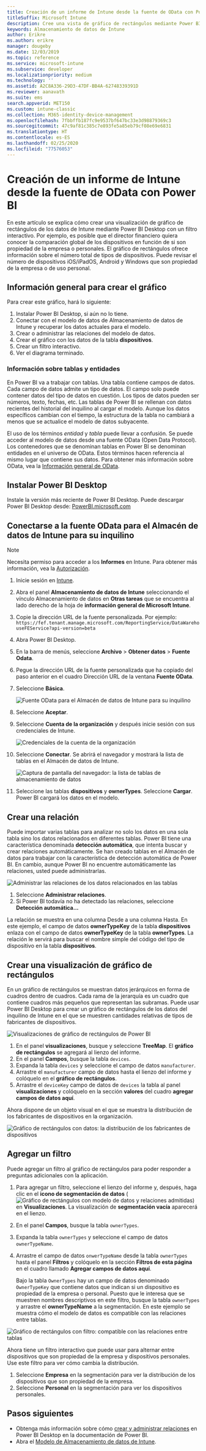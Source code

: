 ```yaml
---
title: Creación de un informe de Intune desde la fuente de OData con Power BI
titleSuffix: Microsoft Intune
description: Cree una vista de gráfico de rectángulos mediante Power BI Desktop con un filtro interactivo de la API de Almacenamiento de datos de Intune.
keywords: Almacenamiento de datos de Intune
author: Erikre
ms.author: erikre
manager: dougeby
ms.date: 12/03/2019
ms.topic: reference
ms.service: microsoft-intune
ms.subservice: developer
ms.localizationpriority: medium
ms.technology: ''
ms.assetid: A2C8A336-29D3-47DF-BB4A-62748339391D
ms.reviewer: aanavath
ms.suite: ems
search.appverid: MET150
ms.custom: intune-classic
ms.collection: M365-identity-device-management
ms.openlocfilehash: 7fbbffb187fc9e9537bf647bc33e3d98879369c3
ms.sourcegitcommit: 47c9af81c385c7e893fe5a85eb79cf08e69e6831
ms.translationtype: HT
ms.contentlocale: es-ES
ms.lasthandoff: 02/25/2020
ms.locfileid: "77576053"
---
```

# <a name="create-an-intune-report-from-the-odata-feed-with-power-bi"></a>Creación de un informe de Intune desde la fuente de OData con Power BI

En este artículo se explica cómo crear una visualización de gráfico de rectángulos de los datos de Intune mediante Power BI Desktop con un filtro interactivo. Por ejemplo, es posible que el director financiero quiera conocer la comparación global de los dispositivos en función de si son propiedad de la empresa o personales. El gráfico de rectángulos ofrece información sobre el número total de tipos de dispositivos. Puede revisar el número de dispositivos iOS/iPadOS, Android y Windows que son propiedad de la empresa o de uso personal.

## <a name="overview-of-creating-the-chart"></a>Información general para crear el gráfico

Para crear este gráfico, hará lo siguiente:
1. Instalar Power BI Desktop, si aún no lo tiene.
2. Conectar con el modelo de datos de Almacenamiento de datos de Intune y recuperar los datos actuales para el modelo.
3. Crear o administrar las relaciones del modelo de datos.
4. Crear el gráfico con los datos de la tabla **dispositivos**.
5. Crear un filtro interactivo.
6. Ver el diagrama terminado.

### <a name="a-note-about-tables-and-entities"></a>Información sobre tablas y entidades

En Power BI va a trabajar con tablas. Una tabla contiene campos de datos. Cada campo de datos admite un tipo de datos. El campo solo puede contener datos del tipo de datos en cuestión. Los tipos de datos pueden ser números, texto, fechas, etc. Las tablas de Power BI se rellenan con datos recientes del historial del inquilino al cargar el modelo. Aunque los datos específicos cambian con el tiempo, la estructura de la tabla no cambiará a menos que se actualice el modelo de datos subyacente.

El uso de los términos *entidad* y *tabla* puede llevar a confusión. Se puede acceder al modelo de datos desde una fuente OData (Open Data Protocol). Los contenedores que se denominan tablas en Power BI se denominan entidades en el universo de OData. Estos términos hacen referencia al mismo lugar que contiene sus datos. Para obtener más información sobre OData, vea la [Información general de OData](/odata/overview).

## <a name="install-power-bi-desktop"></a>Instalar Power BI Desktop

Instale la versión más reciente de Power BI Desktop. Puede descargar Power BI Desktop desde: [PowerBI.microsoft.com](https://powerbi.microsoft.com/desktop)

## <a name="connect-to-the-odata-feed-for-the-intune-data-warehouse-for-your-tenant"></a>Conectarse a la fuente OData para el Almacén de datos de Intune para su inquilino

> [!Note]  
> Necesita permiso para acceder a los **Informes** en Intune. Para obtener más información, vea la [Autorización](../reports-api-url.md).

1. Inicie sesión en [Intune](https://go.microsoft.com/fwlink/?linkid=2090973).
2. Abra el panel **Almacenamiento de datos de Intune** seleccionando el vínculo Almacenamiento de datos en **Otras tareas** que se encuentra al lado derecho de la hoja de **información general de Microsoft Intune**.
3. Copie la dirección URL de la fuente personalizada. Por ejemplo: `https://fef.tenant.manage.microsoft.com/ReportingService/DataWarehouseFEService?api-version=beta`
4. Abra Power BI Desktop.
5. En la barra de menús, seleccione **Archivo** > **Obtener datos** > **Fuente Odata**.
6. Pegue la dirección URL de la fuente personalizada que ha copiado del paso anterior en el cuadro Dirección URL de la ventana **Fuente OData**.
7. Seleccione **Básica**.

    ![Fuente OData para el Almacén de datos de Intune para su inquilino](./media/reports-proc-create-with-odata/reports-create-01-odatafeed.png)

8. Seleccione **Aceptar**.
9. Seleccione **Cuenta de la organización** y después inicie sesión con sus credenciales de Intune.

    ![Credenciales de la cuenta de la organización](./media/reports-proc-create-with-odata/reports-create-02-org-account.png)

10. Seleccione **Conectar**. Se abrirá el navegador y mostrará la lista de tablas en el Almacén de datos de Intune.

    ![Captura de pantalla del navegador: la lista de tablas de almacenamiento de datos](./media/reports-proc-create-with-odata/reports-create-02-loadentities.png)

11. Seleccione las tablas **dispositivos** y **ownerTypes**.  Seleccione **Cargar**. Power BI cargará los datos en el modelo.

## <a name="create-a-relationship"></a>Crear una relación

Puede importar varias tablas para analizar no solo los datos en una sola tabla sino los datos relacionados en diferentes tablas. Power BI tiene una característica denominada **detección automática**, que intenta buscar y crear relaciones automáticamente. Se han creado tablas en el Almacén de datos para trabajar con la característica de detección automática de Power BI. En cambio, aunque Power BI no encuentre automáticamente las relaciones, usted puede administrarlas.

![Administrar las relaciones de los datos relacionados en las tablas](./media/reports-proc-create-with-odata/reports-create-03-managerelationships.png)

1. Seleccione **Administrar relaciones**.
2. Si Power BI todavía no ha detectado las relaciones, seleccione **Detección automática...**

La relación se muestra en una columna Desde a una columna Hasta. En este ejemplo, el campo de datos **ownerTypeKey** de la tabla **dispositivos** enlaza con el campo de datos **ownerTypeKey** de la tabla **ownerTypes**. La relación le servirá para buscar el nombre simple del código del tipo de dispositivo en la tabla **dispositivos**.

## <a name="create-a-treemap-visualization"></a>Crear una visualización de gráfico de rectángulos

En un gráfico de rectángulos se muestran datos jerárquicos en forma de cuadros dentro de cuadros. Cada rama de la jerarquía es un cuadro que contiene cuadros más pequeños que representan las subramas. Puede usar Power BI Desktop para crear un gráfico de rectángulos de los datos del inquilino de Intune en el que se muestren cantidades relativas de tipos de fabricantes de dispositivos.

![Visualizaciones de gráfico de rectángulos de Power BI](./media/reports-proc-create-with-odata/reports-create-03-treemap.png)

1. En el panel **visualizaciones**, busque y seleccione **TreeMap**. El **gráfico de rectángulos** se agregará al lienzo del informe.
2. En el panel **Campos**, busque la tabla `devices`.
3. Expanda la tabla `devices` y seleccione el campo de datos `manufacturer`.
4. Arrastre el `manufacturer` campo de datos hasta el lienzo del informe y colóquelo en el **gráfico de rectángulos**.
5. Arrastre el `deviceKey` campo de datos de `devices` la tabla al panel **visualizaciones** y colóquelo en la sección **valores** del cuadro **agregar campos de datos aquí**.  

Ahora dispone de un objeto visual en el que se muestra la distribución de los fabricantes de dispositivos en la organización.

![Gráfico de rectángulos con datos: la distribución de los fabricantes de dispositivos](./media/reports-proc-create-with-odata/reports-create-06-treemapwdata.png)

## <a name="add-a-filter"></a>Agregar un filtro

Puede agregar un filtro al gráfico de rectángulos para poder responder a preguntas adicionales con la aplicación.

1. Para agregar un filtro, seleccione el lienzo del informe y, después, haga clic en el **icono de segmentación de datos** (![Gráfico de rectángulos con modelo de datos y relaciones admitidas](./media/reports-proc-create-with-odata/reports-create-slicer.png)) en **Visualizaciones**. La visualización de **segmentación vacía** aparecerá en el lienzo.
2. En el panel **Campos**, busque la tabla `ownerTypes`.
3. Expanda la tabla `ownerTypes` y seleccione el campo de datos `ownerTypeName`.
4. Arrastre el campo de datos `onwerTypeName` desde la tabla `ownerTypes` hasta el panel **Filtros** y colóquelo en la sección **Filtros de esta página** en el cuadro llamado **Agregar campos de datos aquí**.  

   Bajo la tabla `OwnerTypes` hay un campo de datos denominado `OwnerTypeKey` que contiene datos que indican si un dispositivo es propiedad de la empresa o personal. Puesto que le interesa que se muestren nombres descriptivos en este filtro, busque la tabla `ownerTypes` y arrastre el **ownerTypeName** a la segmentación. En este ejemplo se muestra cómo el modelo de datos es compatible con las relaciones entre tablas.

![Gráfico de rectángulos con filtro: compatible con las relaciones entre tablas](./media/reports-proc-create-with-odata/reports-create-08_ownertype.png)

Ahora tiene un filtro interactivo que puede usar para alternar entre dispositivos que son propiedad de la empresa y dispositivos personales. Use este filtro para ver cómo cambia la distribución.

1. Seleccione **Empresa** en la segmentación para ver la distribución de los dispositivos que son propiedad de la empresa.
2. Seleccione **Personal** en la segmentación para ver los dispositivos personales.

## <a name="next-steps"></a>Pasos siguientes

- Obtenga más información sobre cómo [crear y administrar relaciones](https://powerbi.microsoft.com/documentation/powerbi-desktop-create-and-manage-relationships/) en Power BI Desktop en la documentación de Power BI.
- Abra el [Modelo de Almacenamiento de datos de Intune](reports-ref-data-model.md).
